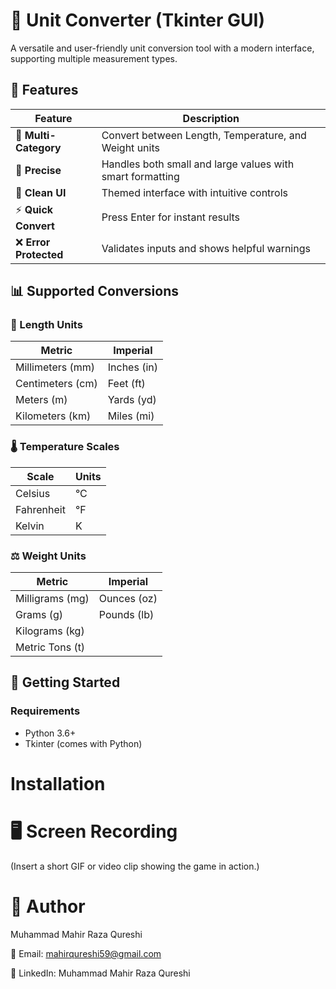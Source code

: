 # 📐 Unit Converter (Tkinter GUI)

A versatile and user-friendly unit conversion tool with a modern interface, supporting multiple measurement types.

## 🌟 Features

| Feature | Description |
|---------|-------------|
| 🔄 **Multi-Category** | Convert between Length, Temperature, and Weight units |
| 📏 **Precise** | Handles both small and large values with smart formatting |
| 🎨 **Clean UI** | Themed interface with intuitive controls |
| ⚡ **Quick Convert** | Press Enter for instant results |
| ❌ **Error Protected** | Validates inputs and shows helpful warnings |

## 📊 Supported Conversions

### 📏 Length Units
| Metric | Imperial |
|--------|----------|
| Millimeters (mm) | Inches (in) |
| Centimeters (cm) | Feet (ft) |
| Meters (m) | Yards (yd) |
| Kilometers (km) | Miles (mi) |

### 🌡️ Temperature Scales
| Scale | Units |
|-------|-------|
| Celsius | °C |
| Fahrenheit | °F |
| Kelvin | K |

### ⚖️ Weight Units
| Metric | Imperial |
|--------|----------|
| Milligrams (mg) | Ounces (oz) |
| Grams (g) | Pounds (lb) |
| Kilograms (kg) |  |
| Metric Tons (t) |  |

## 🚀 Getting Started

### Requirements
- Python 3.6+
- Tkinter (comes with Python)

# Installation

# 🖥️ Screen Recording
(Insert a short GIF or video clip showing the game in action.)

# 👤 Author
Muhammad Mahir Raza Qureshi

📧 Email: mahirqureshi59@gmail.com

🔗 LinkedIn: Muhammad Mahir Raza Qureshi
